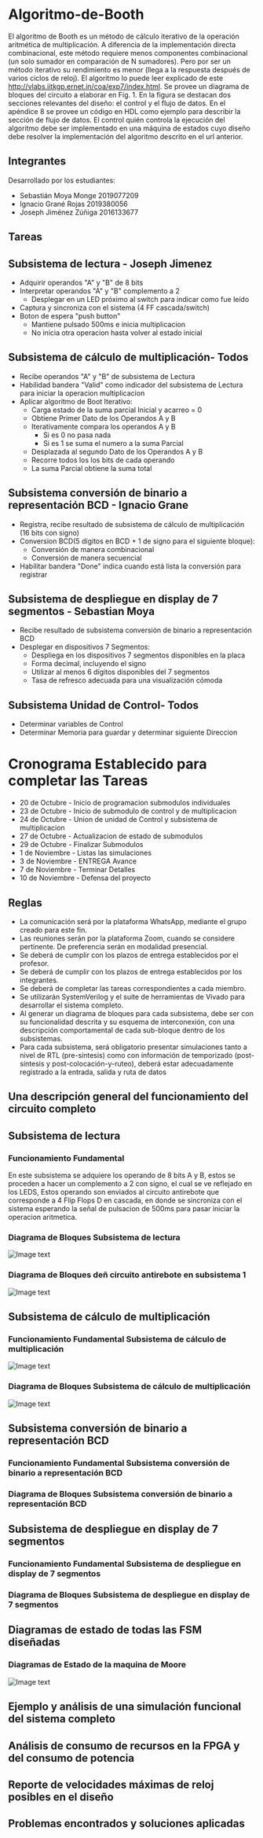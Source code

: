 # Algoritmo-de-Booth

El algoritmo de Booth es un método de cálculo iterativo de la operación aritmética de multiplicación. A diferencia de la implementación directa combinacional, este método requiere menos componentes combinacional (un solo sumador en comparación de N sumadores). Pero por ser un método iterativo su rendimiento es menor (llega a la respuesta después de varios ciclos de reloj). El algoritmo lo puede leer explicado de este http://vlabs.iitkgp.ernet.in/coa/exp7/index.html.
Se provee un diagrama de bloques del circuito a elaborar en Fig. 1. En la figura se destacan dos secciones relevantes del diseño: el control y el flujo de datos. En el apéndice 8 se provee un código en HDL como ejemplo para describir la sección de flujo de datos. El control quién controla la ejecución del algoritmo debe ser implementado en una máquina de estados cuyo diseño debe resolver la implementación del algoritmo descrito en el url anterior.

## Integrantes
Desarrollado por los estudiantes:
- Sebastián Moya Monge 2019077209
- Ignacio Grané Rojas  2019380056
- Joseph Jiménez Zúñiga 2016133677

## Tareas

## Subsistema de lectura - Joseph Jimenez

- Adquirir operandos "A" y "B" de 8 bits
- Interpretar operandos "A" y "B" complemento a 2
    - Desplegar en un LED próximo al switch para indicar como fue leído
- Captura y sincroniza con el sistema (4 FF cascada/switch)
- Boton de espera "push button"
    - Mantiene pulsado 500ms e inicia multiplicacion
    - No inicia otra operacion hasta volver al estado inicial 

## Subsistema de cálculo de multiplicación- Todos

- Recibe operandos "A" y "B" de subsistema de Lectura
- Habilidad bandera "Valid" como indicador del subsistema de Lectura para iniciar la operacion multiplicacion
- Aplicar algoritmo de Boot Iterativo:
    - Carga estado de la suma parcial Inicial y acarreo = 0
    - Obtiene Primer Dato de los Operandos A y B
    - Iterativamente compara los operandos A y B
      - Si es 0 no pasa nada
      - Si es 1 se suma el numero a la suma Parcial
    - Desplazada al segundo Dato de los Operandos A y B
    - Recorre todos los los bits de cada operando
    - La suma Parcial obtiene la suma total

## Subsistema conversión de binario a representación BCD - Ignacio Grane

- Registra, recibe resultado de subsistema de cálculo de multiplicación (16 bits con signo)
- Conversion BCD(5 dígitos en BCD + 1 de signo para el siguiente bloque):
  - Conversión de manera combinacional
  - Conversión de manera secuencial
- Habilitar bandera "Done" indica cuando está lista la conversión para registrar

## Subsistema de despliegue en display de 7 segmentos - Sebastian Moya

- Recibe resultado de subsistema conversión de binario a representación BCD
- Desplegar en dispositivos 7 Segmentos:
    - Despliega en los dispositivos 7 segmentos disponibles en la placa
    - Forma decimal, incluyendo el signo
    - Utilizar al menos 6 dígitos disponibles del 7 segmentos
    - Tasa de refresco adecuada para una visualización cómoda
    
## Subsistema Unidad de Control- Todos

- Determinar variables de Control
- Determinar Memoria para guardar y determinar siguiente Direccion
    
# Cronograma Establecido para completar las Tareas

- 20 de Octubre - Inicio de programacion submodulos individuales
- 23 de Octubre - Inicio de submodulo de control y de multiplicacion
- 24 de Octubre - Union de unidad de Control y subsistema de multiplicacion
- 27 de Octubre - Actualizacion de estado de submodulos
- 29 de Octubre - Finalizar Submodulos
- 1 de Noviembre - Listas las simulaciones
- 3 de Noviembre - ENTREGA Avance
- 7 de Noviembre - Terminar Detalles
- 10 de Noviembre -  Defensa del proyecto 

## Reglas
- La comunicación será por la plataforma WhatsApp, mediante el grupo creado para este fin.
- Las reuniones serán por la plataforma Zoom, cuando se considere pertinente. De preferencia serán en modalidad presencial.
- Se deberá de cumplir con los plazos de entrega establecidos por el profesor.
- Se deberá de cumplir con los plazos de entrega establecidos por los integrantes.
- Se deberá de completar las tareas correspondientes a cada miembro.
- Se utilizarán SystemVerilog y el suite de herramientas de Vivado para desarrollar el sistema completo.
- Al generar un diagrama de bloques para cada subsistema, debe ser con su funcionalidad descrita y su esquema de interconexión, con una descripción comportamental de cada sub-bloque dentro de los subsistemas.
- Para cada subsistema, será obligatorio presentar simulaciones tanto a nivel de RTL (pre-síntesis) como con información de temporizado (post-síntesis y post-colocación-y-ruteo), deberá estar adecuadamente registrado a la entrada, salida y ruta de datos


## Una descripción general del funcionamiento del circuito completo


## Subsistema de lectura


### Funcionamiento Fundamental

En este subsistema se adquiere los operando de 8 bits A y B, estos se proceden a hacer un complemento a 2 con signo, el cual se ve reflejado en los LEDS,
Estos operando son enviados al circuito antirebote que corresponde a 4 Flip Flops D en cascada, en donde se sincroniza con el sistema esperando la señal de pulsacion de 500ms para pasar iniciar la operacion aritmetica.

### Diagrama de Bloques Subsistema de lectura

![Image text](https://github.com/Heineken97/Algoritmo-de-Booth/blob/main/imagenes/Subsistema1_Completo.png)

### Diagrama de Bloques deñ circuito antirebote en subsistema 1

![Image text](https://github.com/Heineken97/Algoritmo-de-Booth/blob/main/imagenes/Subsistema1_CircuitoAntiRebote.png)

## Subsistema de cálculo de multiplicación


### Funcionamiento Fundamental Subsistema de cálculo de multiplicación

![Image text](https://github.com/Heineken97/Algoritmo-de-Booth/blob/main/imagenes/Calculo_Multiplicador.PNG)


### Diagrama de Bloques Subsistema de cálculo de multiplicación

![Image text](https://github.com/Heineken97/Algoritmo-de-Booth/blob/main/imagenes/Diagrama_Bloques_Multiplicador.png)

## Subsistema conversión de binario a representación BCD


### Funcionamiento Fundamental Subsistema conversión de binario a representación BCD


### Diagrama de Bloques Subsistema conversión de binario a representación BCD



## Subsistema de despliegue en display de 7 segmentos

### Funcionamiento Fundamental Subsistema de despliegue en display de 7 segmentos

### Diagrama de Bloques Subsistema de despliegue en display de 7 segmentos


## Diagramas de estado de todas las FSM diseñadas
### Diagramas de Estado de la maquina de Moore 
![Image text](https://github.com/Heineken97/Algoritmo-de-Booth/blob/main/imagenes/MaquinaDeEstadosMoore.PNG)

## Ejemplo y análisis de una simulación funcional del sistema completo


## Análisis de consumo de recursos en la FPGA y del consumo de potencia


## Reporte de velocidades máximas de reloj posibles en el diseño


## Problemas encontrados y soluciones aplicadas






